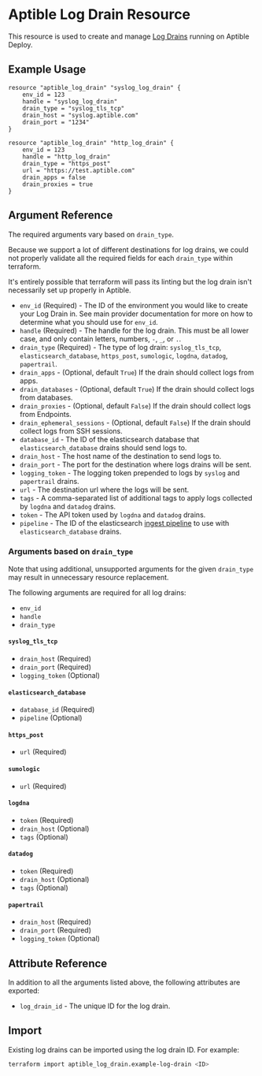 # Aptible Log Drain Resource

This resource is used to create and manage
[Log Drains](https://deploy-docs.aptible.com/docs/log-drains)
running on Aptible Deploy.

## Example Usage

```hcl
resource "aptible_log_drain" "syslog_log_drain" {
    env_id = 123
    handle = "syslog_log_drain"
    drain_type = "syslog_tls_tcp"
    drain_host = "syslog.aptible.com"
    drain_port = "1234"
}
```

```hcl
resource "aptible_log_drain" "http_log_drain" {
    env_id = 123
    handle = "http_log_drain"
    drain_type = "https_post"
    url = "https://test.aptible.com"
    drain_apps = false
    drain_proxies = true
}
```

## Argument Reference

The required arguments vary based on `drain_type`.

Because we support a lot of different destinations for log drains, we could not
properly validate all the required fields for each `drain_type` within
terraform.

It's entirely possible that terraform will pass its linting but the log drain
isn't necessarily set up properly in Aptible.

- `env_id` (Required) - The ID of the environment you would like to create your
  Log Drain in. See main provider documentation for more on how to determine
  what you should use for `env_id`.
- `handle` (Required) - The handle for the log drain. This must be all lower
  case, and only contain letters, numbers, `-`, `_`, or `.`.
- `drain_type` (Required) - The type of log drain: `syslog_tls_tcp`,
  `elasticsearch_database`, `https_post`, `sumologic`, `logdna`, `datadog`,
  `papertrail`.
- `drain_apps` - (Optional, default `True`) If the drain should collect logs
  from apps.
- `drain_databases` - (Optional, default `True`) If the drain should collect
  logs from databases.
- `drain_proxies` - (Optional, default `False`) If the drain should collect logs
  from Endpoints.
- `drain_ephemeral_sessions` - (Optional, default `False`) If the drain should
  collect logs from SSH sessions.
- `database_id` - The ID of the elasticsearch database that
  `elasticsearch_database` drains should send logs to.
- `drain_host` - The host name of the destination to send logs to.
- `drain_port` - The port for the destination where logs drains will be sent.
- `logging_token` - The logging token prepended to logs by `syslog` and
  `papertrail` drains.
- `url` - The destination url where the logs will be sent.
- `tags` - A comma-separated list of additional tags to apply logs collected by
  `logdna` and `datadog` drains.
- `token` - The API token used by `logdna` and `datadog` drains.
- `pipeline` - The ID of the elasticsearch
  [ingest pipeline](https://www.elastic.co/guide/en/elasticsearch/reference/7.10/ingest.html)
  to use with `elasticsearch_database` drains.

### Arguments based on `drain_type`

Note that using additional, unsupported arguments for the given `drain_type` may
result in unnecessary resource replacement.

The following arguments are required for all log drains:

- `env_id`
- `handle`
- `drain_type`

#### `syslog_tls_tcp`

- `drain_host` (Required)
- `drain_port` (Required)
- `logging_token` (Optional)

#### `elasticsearch_database`

- `database_id` (Required)
- `pipeline` (Optional)

#### `https_post`

- `url` (Required)

#### `sumologic`

- `url` (Required)

#### `logdna`

- `token` (Required)
- `drain_host` (Optional)
- `tags` (Optional)

#### `datadog`

- `token` (Required)
- `drain_host` (Optional)
- `tags` (Optional)

#### `papertrail`

- `drain_host` (Required)
- `drain_port` (Required)
- `logging_token` (Optional)

## Attribute Reference

In addition to all the arguments listed above, the following attributes are 
exported:

- `log_drain_id` - The unique ID for the log drain.

## Import

Existing log drains can be imported using the log drain ID. For example:

```bash
terraform import aptible_log_drain.example-log-drain <ID>
```
